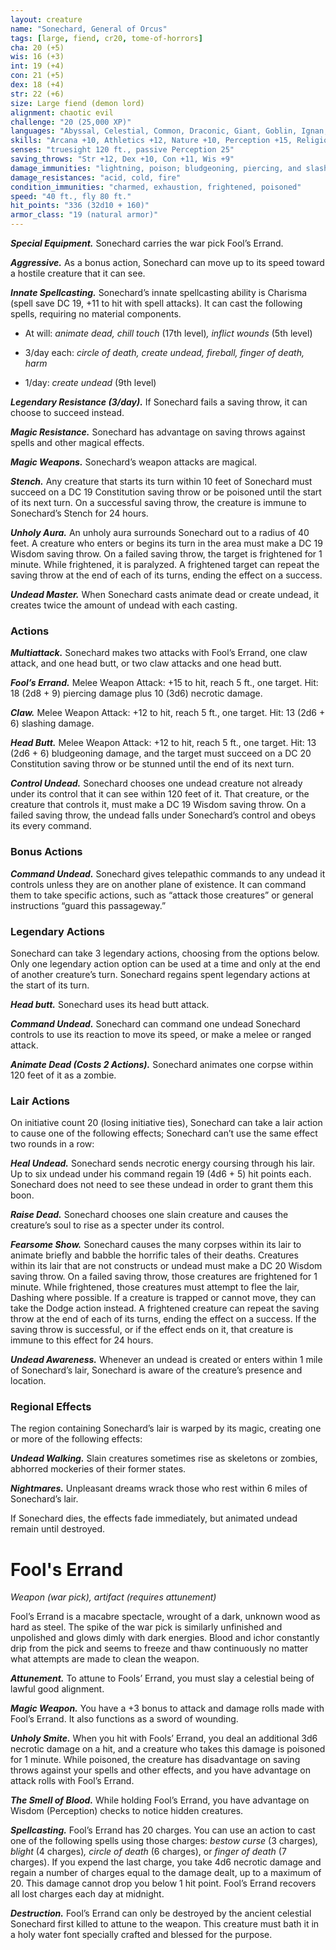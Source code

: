 ```yaml
---
layout: creature
name: "Sonechard, General of Orcus"
tags: [large, fiend, cr20, tome-of-horrors]
cha: 20 (+5)
wis: 16 (+3)
int: 19 (+4)
con: 21 (+5)
dex: 18 (+4)
str: 22 (+6)
size: Large fiend (demon lord)
alignment: chaotic evil
challenge: "20 (25,000 XP)"
languages: "Abyssal, Celestial, Common, Draconic, Giant, Goblin, Ignan, Infernal, Terran; telepathy 120 ft."
skills: "Arcana +10, Athletics +12, Nature +10, Perception +15, Religion +10"
senses: "truesight 120 ft., passive Perception 25"
saving_throws: "Str +12, Dex +10, Con +11, Wis +9"
damage_immunities: "lightning, poison; bludgeoning, piercing, and slashing from nonmagical weapons"
damage_resistances: "acid, cold, fire"
condition_immunities: "charmed, exhaustion, frightened, poisoned"
speed: "40 ft., fly 80 ft."
hit_points: "336 (32d10 + 160)"
armor_class: "19 (natural armor)"
---
```


***Special Equipment.*** Sonechard carries the war pick Fool’s Errand.

***Aggressive.*** As a bonus action, Sonechard can move up to its speed
toward a hostile creature that it can see.

***Innate Spellcasting.*** Sonechard’s innate spellcasting ability is Charisma
(spell save DC 19, +11 to hit with spell attacks). It can cast the following
spells, requiring no material components.

* At will: <i>animate dead, chill touch </i>(17th level)<i>, inflict wounds </i>(5th level)

* 3/day each: <i>circle of death, create undead, fireball, finger of death, harm</i>

* 1/day: <i>create undead </i>(9th level)

***Legendary Resistance (3/day).*** If Sonechard fails a saving throw, it can
choose to succeed instead.

***Magic Resistance.*** Sonechard has advantage on saving throws against
spells and other magical effects.

***Magic Weapons.*** Sonechard’s weapon attacks are magical.

***Stench.*** Any creature that starts its turn within 10 feet of Sonechard
must succeed on a DC 19 Constitution saving throw or be poisoned until
the start of its next turn. On a successful saving throw, the creature is
immune to Sonechard’s Stench for 24 hours.

***Unholy Aura.*** An unholy aura surrounds Sonechard out to a radius of
40 feet. A creature who enters or begins its turn in the area must make
a DC 19 Wisdom saving throw. On a failed saving throw, the target is
frightened for 1 minute. While frightened, it is paralyzed. A frightened
target can repeat the saving throw at the end of each of its turns, ending
the effect on a success.

***Undead Master.*** When Sonechard casts animate dead or create undead,
it creates twice the amount of undead with each casting.

### Actions

***Multiattack.*** Sonechard makes two attacks with Fool’s Errand, one
claw attack, and one head butt, or two claw attacks and one head butt.

***Fool’s Errand.*** Melee Weapon Attack: +15 to hit, reach 5 ft., one target. Hit: 18 (2d8 + 9) piercing damage plus 10 (3d6) necrotic damage.

***Claw.*** Melee Weapon Attack: +12 to hit, reach 5 ft., one target. Hit: 13 (2d6 + 6) slashing damage.

***Head Butt.*** Melee Weapon Attack: +12 to hit, reach 5 ft., one target. Hit: 13 (2d6 + 6) bludgeoning damage, and the target must succeed on a DC 20 Constitution saving throw or be stunned until the end of its
next turn.

***Control Undead.*** Sonechard chooses one undead creature not already
under its control that it can see within 120 feet of it. That creature, or the
creature that controls it, must make a DC 19 Wisdom saving throw. On a
failed saving throw, the undead falls under Sonechard’s control and obeys
its every command.

### Bonus Actions

***Command Undead.*** Sonechard gives telepathic commands to any
undead it controls unless they are on another plane of existence. It can
command them to take specific actions, such as “attack those creatures”
or general instructions “guard this passageway.”

### Legendary Actions

Sonechard can take 3 legendary actions, choosing from the options
below. Only one legendary action option can be used at a time and only
at the end of another creature’s turn. Sonechard regains spent legendary
actions at the start of its turn.

***Head butt.*** Sonechard uses its head butt attack.

***Command Undead.*** Sonechard can command one undead Sonechard
controls to use its reaction to move its speed, or make a melee or ranged attack.

***Animate Dead (Costs 2 Actions).*** Sonechard animates one corpse
within 120 feet of it as a zombie.

### Lair Actions

On initiative count 20 (losing initiative ties), Sonechard can take a lair
action to cause one of the following effects; Sonechard can’t use the same
effect two rounds in a row:

***Heal Undead.*** Sonechard sends necrotic energy coursing through his
lair. Up to six undead under his command regain 19 (4d6 + 5) hit points
each. Sonechard does not need to see these undead in order to grant them
this boon.

***Raise Dead.*** Sonechard chooses one slain creature and causes the
creature’s soul to rise as a specter under its control.

***Fearsome Show.*** Sonechard causes the many corpses within its lair
to animate briefly and babble the horrific tales of their deaths. Creatures
within its lair that are not constructs or undead must make a DC 20 Wisdom
saving throw. On a failed saving throw, those creatures are frightened for
1 minute. While frightened, those creatures must attempt to flee the lair,
Dashing where possible. If a creature is trapped or cannot move, they can
take the Dodge action instead. A frightened creature can repeat the saving
throw at the end of each of its turns, ending the effect on a success. If
the saving throw is successful, or if the effect ends on it, that creature is
immune to this effect for 24 hours.

***Undead Awareness.*** Whenever an undead is created or enters within
1 mile of Sonechard’s lair, Sonechard is aware of the creature’s presence
and location.

### Regional Effects

The region containing Sonechard’s lair is warped by its magic, creating
one or more of the following effects:

***Undead Walking.*** Slain creatures sometimes rise as skeletons or
zombies, abhorred mockeries of their former states.

***Nightmares.*** Unpleasant dreams wrack those who rest within 6 miles
of Sonechard’s lair.

If Sonechard dies, the effects fade immediately, but animated undead
remain until destroyed.

# Fool's Errand

<i>Weapon (war pick), artifact (requires attunement)</i>

Fool’s Errand is a macabre spectacle, wrought of a dark,
unknown wood as hard as steel. The spike of the war pick is
similarly unfinished and unpolished and glows dimly with dark
energies. Blood and ichor constantly drip from the pick and seems
to freeze and thaw continuously no matter what attempts are made
to clean the weapon.

***Attunement.*** To attune to Fools’ Errand, you must slay a celestial
being of lawful good alignment.

***Magic Weapon.*** You have a +3 bonus to attack and damage rolls
made with Fool’s Errand. It also functions as a sword of wounding.

***Unholy Smite.*** When you hit with Fools’ Errand, you deal an
additional 3d6 necrotic damage on a hit, and a creature who takes
this damage is poisoned for 1 minute. While poisoned, the creature
has disadvantage on saving throws against your spells and other
effects, and you have advantage on attack rolls with Fool’s Errand.

***The Smell of Blood.*** While holding Fool’s Errand, you have
advantage on Wisdom (Perception) checks to notice hidden
creatures.

***Spellcasting.*** Fool’s Errand has 20 charges. You can use an action
to cast one of the following spells using those charges: <i>bestow
curse </i>(3 charges)<i>, blight </i>(4 charges)<i>, circle of death </i>(6 charges), or
<i>finger of death </i>(7 charges). If you expend the last charge, you take
4d6 necrotic damage and regain a number of charges equal to the
damage dealt, up to a maximum of 20. This damage cannot drop
you below 1 hit point. Fool’s Errand recovers all lost charges each
day at midnight.

***Destruction.*** Fool’s Errand can only be destroyed by the ancient
celestial Sonechard first killed to attune to the weapon. This creature
must bath it in a holy water font specially crafted and blessed for
the purpose.
